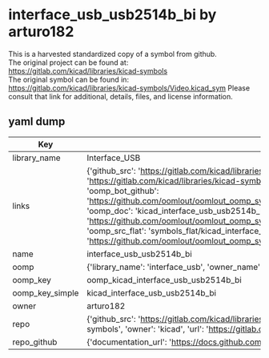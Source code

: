 # interface_usb_usb2514b_bi by arturo182  
This is a harvested standardized copy of a symbol from github.  
The original project can be found at:  
https://gitlab.com/kicad/libraries/kicad-symbols  
The original symbol can be found in:
https://gitlab.com/kicad/libraries/kicad-symbols/Video.kicad_sym
Please consult that link for additional, details, files, and license information.  
## yaml dump  
| Key | Value |  
| --- | --- |  
| library_name | Interface_USB |  
| links | {'github_src': 'https://gitlab.com/kicad/libraries/kicad-symbols/Video.kicad_sym', 'github_src_repo': 'https://gitlab.com/kicad/libraries/kicad-symbols', 'oomp_bot': 'kicad_interface_usb_usb2514b_bi/working', 'oomp_bot_github': 'https://github.com/oomlout/oomlout_oomp_symbol_bot/tree/main/kicad_interface_usb_usb2514b_bi/working', 'oomp_doc': 'kicad_interface_usb_usb2514b_bi/working', 'oomp_doc_github': 'https://github.com/oomlout/oomlout_oomp_symbol_doc/tree/main/kicad_interface_usb_usb2514b_bi/working', 'oomp_src_flat': 'symbols_flat/kicad_interface_usb_usb2514b_bi/working', 'oomp_src_flat_github': 'https://github.com/oomlout/oomlout_oomp_symbol_src/tree/main/kicad_interface_usb_usb2514b_bi/working'} |  
| name | interface_usb_usb2514b_bi |  
| oomp | {'library_name': 'interface_usb', 'owner_name': 'kicad', 'symbol_name': 'interface_usb_usb2514b_bi'} |  
| oomp_key | oomp_kicad_interface_usb_usb2514b_bi |  
| oomp_key_simple | kicad_interface_usb_usb2514b_bi |  
| owner | arturo182 |  
| repo | {'github_src': 'https://gitlab.com/kicad/libraries/kicad-symbols/Video.kicad_sym', 'name': 'libraries/kicad-symbols', 'owner': 'kicad', 'url': 'https://gitlab.com/kicad/libraries/kicad-symbols'} |  
| repo_github | {'documentation_url': 'https://docs.github.com/rest/repos/repos#get-a-repository', 'message': 'Not Found'} |  

